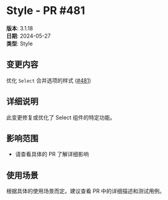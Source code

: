 # Style - PR #481

**版本**: 3.1.18  
**日期**: 2024-05-27  
**类型**: Style  

## 变更内容

优化 `Select` 合并选项的样式 ([#481](https://github.com/sheinsight/shineout-next/pull/481))

## 详细说明

此变更修复或优化了 Select 组件的特定功能。

## 影响范围

- 请查看具体的 PR 了解详细影响

## 使用场景

根据具体的使用场景而定。建议查看 PR 中的详细描述和测试用例。
